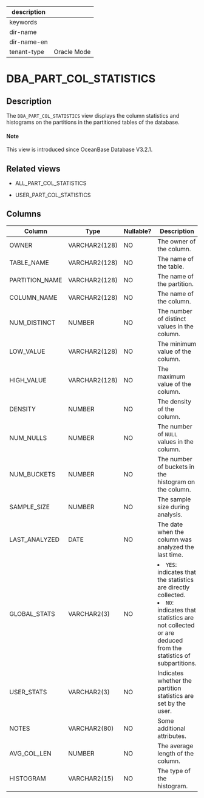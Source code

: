 | description ||
|---|---|
| keywords ||
| dir-name ||
| dir-name-en ||
| tenant-type | Oracle Mode |

# DBA_PART_COL_STATISTICS

## Description

The `DBA_PART_COL_STATISTICS` view displays the column statistics and histograms on the partitions in the partitioned tables of the database.

<main id="notice" type='explain'>
  <h4>Note</h4>
  <p>This view is introduced since OceanBase Database V3.2.1. </p>
</main>

## Related views

* ALL_PART_COL_STATISTICS

* USER_PART_COL_STATISTICS

## Columns

| Column | **Type** | **Nullable?** | **Description** |
|----------------|---------------|----------------|---------|
| OWNER | VARCHAR2(128) | NO | The owner of the column. |
| TABLE_NAME | VARCHAR2(128) | NO | The name of the table. |
| PARTITION_NAME | VARCHAR2(128) | NO | The name of the partition. |
| COLUMN_NAME | VARCHAR2(128) | NO | The name of the column. |
| NUM_DISTINCT | NUMBER | NO | The number of distinct values in the column. |
| LOW_VALUE | VARCHAR2(128) | NO | The minimum value of the column. |
| HIGH_VALUE | VARCHAR2(128) | NO | The maximum value of the column. |
| DENSITY | NUMBER | NO | The density of the column. |
| NUM_NULLS | NUMBER | NO | The number of `NULL` values in the column. |
| NUM_BUCKETS | NUMBER | NO | The number of buckets in the histogram on the column. |
| SAMPLE_SIZE | NUMBER | NO | The sample size during analysis. |
| LAST_ANALYZED | DATE | NO | The date when the column was analyzed the last time. |
| GLOBAL_STATS | VARCHAR2(3) | NO | <li> `YES`: indicates that the statistics are directly collected.    <li> `NO`: indicates that statistics are not collected or are deduced from the statistics of subpartitions.  |
| USER_STATS | VARCHAR2(3) | NO | Indicates whether the partition statistics are set by the user. |
| NOTES | VARCHAR2(80) | NO | Some additional attributes. |
| AVG_COL_LEN | NUMBER | NO | The average length of the column. |
| HISTOGRAM | VARCHAR2(15) | NO | The type of the histogram. |
